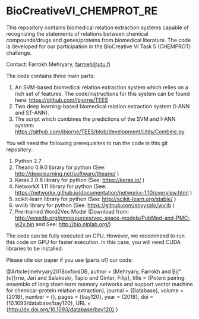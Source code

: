 # BioCreativeVI_CHEMPROT_RE
This repository contains biomedical relation extraction systems capable of recognizing the statements of relations between chemical compounds/drugs and genes/proteins from biomedical literature. The code is developed for our participation in the BioCreative VI Task 5 (CHEMPROT) challenge. 

Contact: Farrokh Mehryary, farmeh@utu.fi

The code contains three main parts:
1) An SVM-based biomedical relation extraction system which relies on a rich set of features. 
The code/instructions for this system can be found here: https://github.com/jbjorne/TEES
2) Two deep learning-based biomedical relation extraction system (I-ANN and ST-ANN).
3) The script which combines the predictions of the SVM and I-ANN system: https://github.com/jbjorne/TEES/blob/development/Utils/Combine.py

You will need the following prerequisites to run the code in this git repository:
1) Python 2.7
2) Theano 0.9.0 library for python (See: http://deeplearning.net/software/theano/ )
3) Keras 2.0.6  library for python (See: https://keras.io/ )
4) NetworkX 1.11 library for python (See: https://networkx.github.io/documentation/networkx-1.10/overview.html )
5) scikit-learn library for python (See: http://scikit-learn.org/stable/ )
6) wvlib library for python (See: https://github.com/spyysalo/wvlib )
7) Pre-trained Word2Vec Model (Download from: http://evexdb.org/pmresources/vec-space-models/PubMed-and-PMC-w2v.bin and See: http://bio.nlplab.org/)

The code can be fully executed on CPU. However, we recommend to run this code on GPU for faster execution. 
In this case, you will need CUDA libraries to be installed. 

Please cite our paper if you use (parts of) our code:<BR>
  
@Article{mehryary2018oxfordDB,
author = {Mehryary, Farrokh and Bj{\"{o}}rne, Jari and Salakoski, Tapio and Ginter, Filip},
title = {Potent pairing: ensemble of long short-term memory networks and support vector machine for chemical-protein relation extraction},
journal = {Database},
volume = {2018},
number = {},
pages = {bay120},
year = {2018},
doi = {10.1093/database/bay120},
URL = {http://dx.doi.org/10.1093/database/bay120}
}
